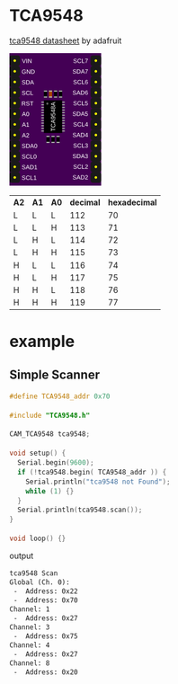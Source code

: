 # TCA9548

[tca9548 datasheet](https://cdn-shop.adafruit.com/datasheets/tca9548a.pdf) by adafruit


![tca9548](/img/tca9548.svg)

 <table>
  <tr>
    <th>A2</th><th>A1</th><th>A0</th><th>decimal</th><th>hexadecimal</th>    
  </tr>
  
  <tr>
    <td>L</td><td>L</td><td>L</td> <td>112</td> <td>70</td>    
  </tr>
  <tr>
    <td>L</td><td>L</td><td>H</td> <td>113</td> <td>71</td>    
  </tr>
  <tr>
    <td>L</td><td>H</td><td>L</td> <td>114</td> <td>72</td>    
  </tr>
  <tr>
    <td>L</td><td>H</td><td>H</td> <td>115</td> <td>73</td>    
  </tr>
  
  <tr>
    <td>H</td><td>L</td><td>L</td> <td>116</td> <td>74</td>    
  </tr>
  <tr>
    <td>H</td><td>L</td><td>H</td> <td>117</td> <td>75</td>    
  </tr>
  <tr>
    <td>H</td><td>H</td><td>L</td> <td>118</td> <td>76</td>    
  </tr>
  <tr>
    <td>H</td><td>H</td><td>H</td> <td>119</td> <td>77</td>    
  </tr>
  
</table> 


# example

## Simple Scanner

```cpp
#define TCA9548_addr 0x70

#include "TCA9548.h"

CAM_TCA9548 tca9548;

void setup() {
  Serial.begin(9600);
  if (!tca9548.begin( TCA9548_addr )) {
    Serial.println("tca9548 not Found");
    while (1) {}
  }
  Serial.println(tca9548.scan());
}

void loop() {}
```

output

```
tca9548 Scan
Global (Ch. 0): 
 -  Address: 0x22
 -  Address: 0x70
Channel: 1
 -  Address: 0x27
Channel: 3
 -  Address: 0x75
Channel: 4
 -  Address: 0x27
Channel: 8
 -  Address: 0x20
```
